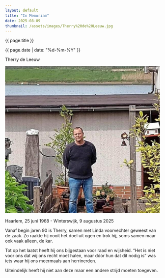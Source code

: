 ```yaml
---
layout: default
title: "In Memoriam"
date: 2025-08-09
thumbnail: /assets/images/Therry%20de%20Leeuw.jpg
---
```


{{ page.title }}

{{ page.date | date: "%d-%m-%Y" }}

Therry de Leeuw

![Alt-tekst](https://github.com/Klikblitser/VBBSKW/blob/main/assets/images/Therry%20de%20Leeuw.jpg?raw=true)

Haarlem, 25 juni 1968 - Winterswijk, 9 augustus 2025

Vanaf begin jaren 90 is Therry, samen met Linda voorvechter geweest van de zaak. Zo raakte hij nooit het doel uit ogen en trok hij, soms samen maar ook vaak alleen, de kar.

Tot op het laatst heeft hij ons bijgestaan voor raad en wijsheid. “Het is niet voor ons dat wij ons recht moet halen, maar dóór hun dat dit nodig is” was iets waar hij ons meermaals aan herrinerden.

Uiteindelijk heeft hij niet aan deze maar een andere strijd moeten toegeven.
